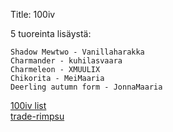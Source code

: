 Title: 100iv

5 tuoreinta lisäystä:

    Shadow Mewtwo - Vanillaharakka
    Charmander - kuhilasvaara 
    Charmeleon - XMUULIX
    Chikorita - MeiMaaria
    Deerling autumn form - JonnaMaaria

[100iv list](static/content/release_order_100ivlist.txt)  
[trade-rimpsu](static/content/trade_string.txt)  

